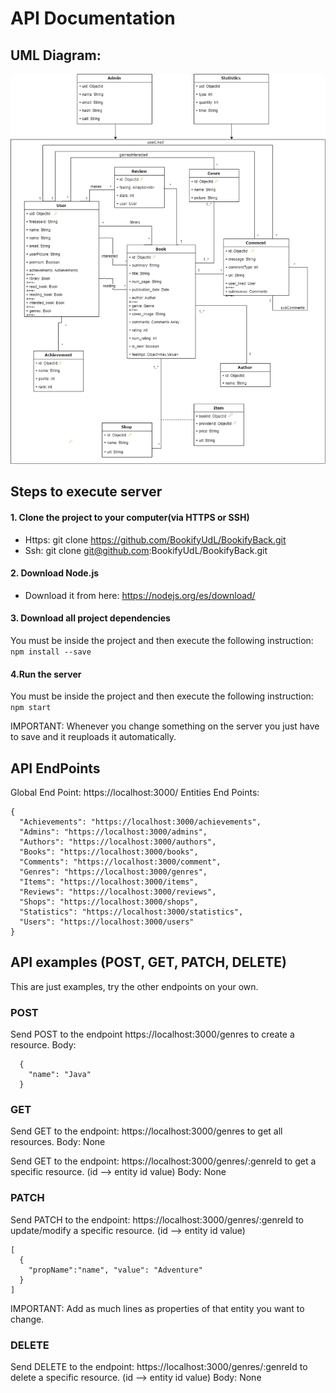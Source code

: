# API Documentation
## **UML Diagram:**

![Bookify UML](https://github.com/BookifyUdL/BookifyBack/blob/master/dbModelDiagramPicture.png)

## Steps to execute server
#### 1. Clone the project to your computer(via HTTPS or SSH)
- Https: git clone https://github.com/BookifyUdL/BookifyBack.git
- Ssh: git clone git@github.com:BookifyUdL/BookifyBack.git

#### 2. Download Node.js
- Download it from here: https://nodejs.org/es/download/

#### 3. Download all project dependencies
You must be inside the project and then execute the following instruction:
```npm install --save```

#### 4.Run the server
You must be inside the project and then execute the following instruction:
``` npm start ```

IMPORTANT: Whenever you change something on the server you just have to save and it reuploads it automatically.

## API EndPoints
Global End Point: https://localhost:3000/
Entities End Points: 
```
{
  "Achievements": "https://localhost:3000/achievements",
  "Admins": "https://localhost:3000/admins",
  "Authors": "https://localhost:3000/authors",
  "Books": "https://localhost:3000/books",
  "Comments": "https://localhost:3000/comment",
  "Genres": "https://localhost:3000/genres",
  "Items": "https://localhost:3000/items",
  "Reviews": "https://localhost:3000/reviews",
  "Shops": "https://localhost:3000/shops",
  "Statistics": "https://localhost:3000/statistics",
  "Users": "https://localhost:3000/users"
}
```

## API examples (POST, GET, PATCH, DELETE)
This are just examples, try the other endpoints on your own.
### POST 
Send POST to the endpoint https://localhost:3000/genres to create a resource.
Body:
```
  {
    "name": "Java"
  }
 ```
### GET
Send GET to the endpoint: https://localhost:3000/genres to get all resources.
Body: None

Send GET to the endpoint: https://localhost:3000/genres/:genreId to get a specific resource. (id --> entity id value)
Body: None

### PATCH
Send PATCH to the endpoint: https://localhost:3000/genres/:genreId to update/modify a specific resource. (id --> entity id value)
```
[
  {
    "propName":"name", "value": "Adventure"
  }
]
```
IMPORTANT: Add as much lines as properties of that entity you want to change.

### DELETE
Send DELETE to the endpoint: https://localhost:3000/genres/:genreId to delete a specific resource. (id --> entity id value)
Body: None



